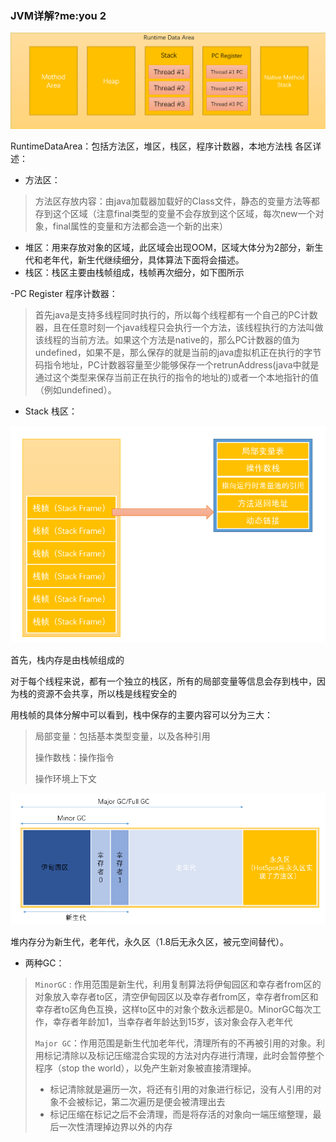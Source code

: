 ### JVM详解?me:you 2
![RuntimeDataArea](./imgs/RuntimeDataArea.png)

RuntimeDataArea：包括方法区，堆区，栈区，程序计数器，本地方法栈
各区详述：
- 方法区：
	
> 方法区存放内容：由java加载器加载好的Class文件，静态的变量方法等都存到这个区域（注意final类型的变量不会存放到这个区域，每次new一个对象，final属性的变量和方法都会造一个新的出来）

- 堆区：用来存放对象的区域，此区域会出现OOM，区域大体分为2部分，新生代和老年代，新生代继续细分，具体算法下面将会描述。
- 栈区：栈区主要由栈帧组成，栈帧再次细分，如下图所示

-PC Register 程序计数器：

> 首先java是支持多线程同时执行的，所以每个线程都有一个自己的PC计数器，且在任意时刻一个java线程只会执行一个方法，该线程执行的方法叫做该线程的当前方法。如果这个方法是native的，那么PC计数器的值为undefined，如果不是，那么保存的就是当前的java虚拟机正在执行的字节码指令地址，PC计数器容量至少能够保存一个retrunAddress(java中就是通过这个类型来保存当前正在执行的指令的地址的)或者一个本地指针的值（例如undefined）。

- Stack 栈区：

![栈内存图](./imgs/栈内存图.png)

首先，栈内存是由栈帧组成的

对于每个线程来说，都有一个独立的栈区，所有的局部变量等信息会存到栈中，因为栈的资源不会共享，所以栈是线程安全的

用栈帧的具体分解中可以看到，栈中保存的主要内容可以分为三大：

>  局部变量：包括基本类型变量，以及各种引用
>
> 操作数栈：操作指令
>
> 操作环境上下文

![堆内存图](./imgs/堆内存图.png)

堆内存分为新生代，老年代，永久区（1.8后无永久区，被元空间替代）。

- 两种GC：

> `MinorGC` : 作用范围是新生代，利用复制算法将伊甸园区和幸存者from区的对象放入幸存者to区，清空伊甸园区以及幸存者from区，幸存者from区和幸存者to区角色互换，这样to区中的对象个数永远都是0。MinorGC每次工作，幸存者年龄加1，当幸存者年龄达到15岁，该对象会存入老年代
>
> `Major GC`：作用范围是新生代加老年代，清理所有的不再被引用的对象。利用标记清除以及标记压缩混合实现的方法对内存进行清理，此时会暂停整个程序（stop the world），以免产生新对象被直接清理掉。
>
> - 标记清除就是遍历一次，将还有引用的对象进行标记，没有人引用的对象不会被标记，第二次遍历是便会被清理出去
> - 标记压缩在标记之后不会清理，而是将存活的对象向一端压缩整理，最后一次性清理掉边界以外的内存

